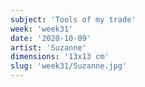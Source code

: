 ```yaml
---
subject: 'Tools of my trade'
week: 'week31'
date: '2020-10-09'
artist: 'Suzanne'
dimensions: '13x13 cm'
slug: 'week31/Suzanne.jpg'
---
```

